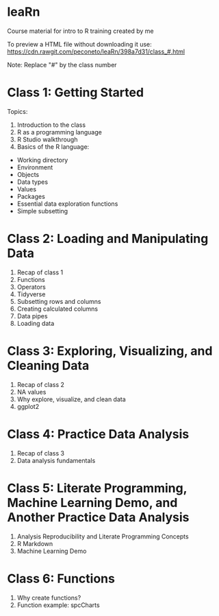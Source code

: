 # leaRn
Course material for intro to R training created by me

To preview a HTML file without downloading it use: https://cdn.rawgit.com/peconeto/leaRn/398a7d31/class_#.html

Note: Replace "#" by the class number

# Class 1: Getting Started

Topics:
1. Introduction to the class
2. R as a programming language
3. R Studio walkthrough
4. Basics of the R language:
- Working directory
- Environment
- Objects
- Data types
- Values
- Packages
- Essential data exploration functions
- Simple subsetting

# Class 2: Loading and Manipulating Data
1. Recap of class 1
2. Functions
3. Operators
4. Tidyverse
5. Subsetting rows and columns
6. Creating calculated columns
7. Data pipes
8. Loading data

# Class 3: Exploring, Visualizing, and Cleaning Data
1. Recap of class 2
2. NA values
3. Why explore, visualize, and clean data
4. ggplot2

# Class 4: Practice Data Analysis
1. Recap of class 3
2. Data analysis fundamentals

# Class 5: Literate Programming, Machine Learning Demo, and Another Practice Data Analysis
1. Analysis Reproducibility and Literate Programming Concepts
2. R Markdown
3. Machine Learning Demo

# Class 6: Functions
1. Why create functions?
2. Function example: spcCharts
